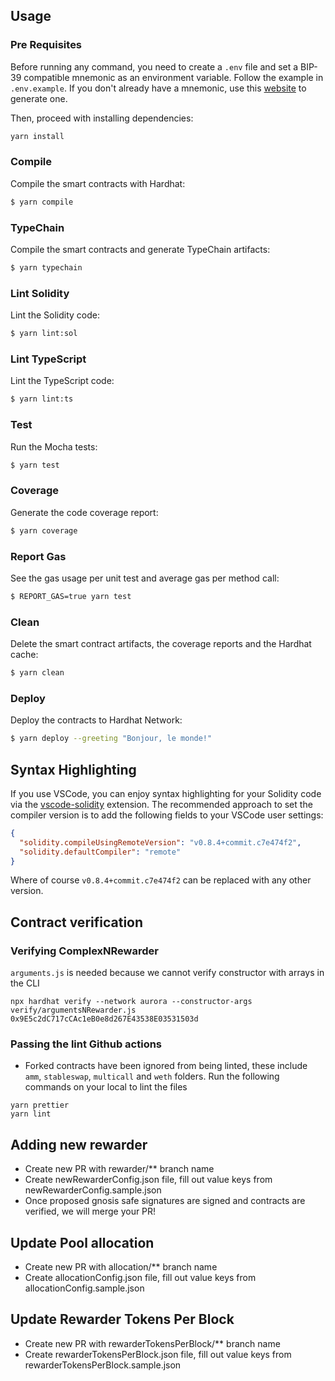 ## Usage

### Pre Requisites

Before running any command, you need to create a `.env` file and set a BIP-39 compatible mnemonic as an environment
variable. Follow the example in `.env.example`. If you don't already have a mnemonic, use this [website](https://iancoleman.io/bip39/) to generate one.

Then, proceed with installing dependencies:

```sh
yarn install
```

### Compile

Compile the smart contracts with Hardhat:

```sh
$ yarn compile
```

### TypeChain

Compile the smart contracts and generate TypeChain artifacts:

```sh
$ yarn typechain
```

### Lint Solidity

Lint the Solidity code:

```sh
$ yarn lint:sol
```

### Lint TypeScript

Lint the TypeScript code:

```sh
$ yarn lint:ts
```

### Test

Run the Mocha tests:

```sh
$ yarn test
```

### Coverage

Generate the code coverage report:

```sh
$ yarn coverage
```

### Report Gas

See the gas usage per unit test and average gas per method call:

```sh
$ REPORT_GAS=true yarn test
```

### Clean

Delete the smart contract artifacts, the coverage reports and the Hardhat cache:

```sh
$ yarn clean
```

### Deploy

Deploy the contracts to Hardhat Network:

```sh
$ yarn deploy --greeting "Bonjour, le monde!"
```

## Syntax Highlighting

If you use VSCode, you can enjoy syntax highlighting for your Solidity code via the
[vscode-solidity](https://github.com/juanfranblanco/vscode-solidity) extension. The recommended approach to set the
compiler version is to add the following fields to your VSCode user settings:

```json
{
  "solidity.compileUsingRemoteVersion": "v0.8.4+commit.c7e474f2",
  "solidity.defaultCompiler": "remote"
}
```

Where of course `v0.8.4+commit.c7e474f2` can be replaced with any other version.

## Contract verification

### Verifying ComplexNRewarder

`arguments.js` is needed because we cannot verify constructor with arrays in the CLI

```
npx hardhat verify --network aurora --constructor-args verify/argumentsNRewarder.js 0x9E5c2dC717cCAc1eB0e8d267E43538E03531503d
```

### Passing the lint Github actions

- Forked contracts have been ignored from being linted, these include `amm`, `stableswap`, `multicall` and `weth` folders.
  Run the following commands on your local to lint the files

```
yarn prettier
yarn lint
```

## Adding new rewarder

- Create new PR with rewarder/\*\* branch name
- Create newRewarderConfig.json file, fill out value keys from newRewarderConfig.sample.json
- Once proposed gnosis safe signatures are signed and contracts are verified, we will merge your PR!

## Update Pool allocation

- Create new PR with allocation/\*\* branch name
- Create allocationConfig.json file, fill out value keys from allocationConfig.sample.json

## Update Rewarder Tokens Per Block

- Create new PR with rewarderTokensPerBlock/\*\* branch name
- Create rewarderTokensPerBlock.json file, fill out value keys from rewarderTokensPerBlock.sample.json
